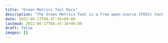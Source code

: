 ```yaml
---
title: "Green Metrics Tool Docs"
description: "The Green Metrics Tool is a free open-source (FOSS) tool suite to measure the energy / CO2 consumption of your software architecture."
date: 2022-06-17T08:47:36+00:00
lastmod: 2022-06-17T08:47:36+00:00
draft: false
images: []
---
```

